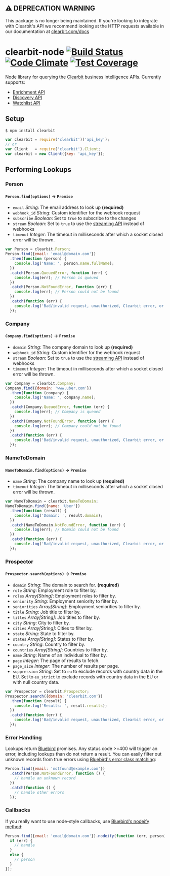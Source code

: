 ## ⚠️ DEPRECATION WARNING

This package is no longer being maintained. If you're looking to integrate with Clearbit's API we recommend looking at the HTTP requests available in our documentation at [clearbit.com/docs](https://clearbit.com/docs)

clearbit-node [![Build Status](https://travis-ci.org/clearbit/clearbit-node.svg?branch=master)](https://travis-ci.org/clearbit/clearbit-node) [![Code Climate](https://codeclimate.com/github/clearbit/clearbit-node/badges/gpa.svg)](https://codeclimate.com/github/clearbit/clearbit-node) [![Test Coverage](https://codeclimate.com/github/clearbit/clearbit-node/badges/coverage.svg)](https://codeclimate.com/github/clearbit/clearbit-node)
=============

Node library for querying the [Clearbit](https://clearbit.com) business intelligence APIs. Currently supports:

* [Enrichment API](https://clearbit.com/docs#enrichment-api)
* [Discovery API](https://clearbit.com/docs#discovery-api)
* [Watchlist API](https://clearbit.com/docs#watchlist-api)

## Setup
```bash
$ npm install clearbit
```
```js
var clearbit = require('clearbit')('api_key');
// or
var Client   = require('clearbit').Client;
var clearbit = new Client({key: 'api_key'});
```

## Performing Lookups

### Person

#### `Person.find(options)` -> `Promise`
  * `email` *String*: The email address to look up **(required)**
  * `webhook_id` *String*: Custom identifier for the webhook request
  * `subscribe` *Boolean*: Set to `true` to subscribe to the changes
  * `stream` *Boolean*: Set to `true` to use the [streaming API](https://clearbit.com/docs?shell#streaming) instead of webhooks
  * `timeout` *Integer*: The timeout in milliseconds after which a socket closed error will be thrown.

```js
var Person = clearbit.Person;
Person.find({email: 'email@domain.com'})
  .then(function (person) {
    console.log('Name: ', person.name.fullName);
  })
  .catch(Person.QueuedError, function (err) {
    console.log(err); // Person is queued
  })
  .catch(Person.NotFoundError, function (err) {
    console.log(err); // Person could not be found
  })
  .catch(function (err) {
    console.log('Bad/invalid request, unauthorized, Clearbit error, or failed request');
  });
```

### Company

#### `Company.find(options)` -> `Promise`
  * `domain` *String*: The company domain to look up **(required)**
  * `webhook_id` *String*: Custom identifier for the webhook request
  * `stream` *Boolean*: Set to `true` to use the [streaming API](https://clearbit.com/docs?shell#streaming) instead of webhooks
  * `timeout` *Integer*: The timeout in milliseconds after which a socket closed error will be thrown.

```js
var Company = clearbit.Company;
Company.find({domain: 'www.uber.com'})
  .then(function (company) {
    console.log('Name: ', company.name);
  })
  .catch(Company.QueuedError, function (err) {
    console.log(err); // Company is queued
  })
  .catch(Company.NotFoundError, function (err) {
    console.log(err); // Company could not be found
  })
  .catch(function (err) {
    console.log('Bad/invalid request, unauthorized, Clearbit error, or failed request');
  });
```

### NameToDomain

#### `NameToDomain.find(options)` -> `Promise`
  * `name` *String*: The company name to look up **(required)**
  * `timeout` *Integer*: The timeout in milliseconds after which a socket closed error will be thrown.

```js
var NameToDomain = clearbit.NameToDomain;
NameToDomain.find({name: 'Uber'})
  .then(function (result) {
    console.log('Domain: ', result.domain);
  })
  .catch(NameToDomain.NotFoundError, function (err) {
    console.log(err); // Domain could not be found
  })
  .catch(function (err) {
    console.log('Bad/invalid request, unauthorized, Clearbit error, or failed request');
  });
```

### Prospector

#### `Prospector.search(options)` -> `Promise`
  * `domain` *String*: The domain to search for. **(required)**
  * `role` *String*: Employment role to filter by.
  * `roles` *Array[String]*: Employment roles to filter by.
  * `seniority` *String*: Employment seniority to filter by.
  * `seniorities` *Array[String]*: Employment seniorities to filter by.
  * `title` *String*: Job title to filter by.
  * `titles` *Array[String]*: Job titles to filter by.
  * `city` *String*: City to filter by.
  * `cities` *Array[String]*: Cities to filter by.
  * `state` *String*: State to filter by.
  * `states` *Array[String]*: States to filter by.
  * `country` *String*: Country to filter by.
  * `countries` *Array[String]*: Countries to filter by.
  * `name` *String*: Name of an individual to filter by.
  * `page` *Integer*: The page of results to fetch.
  * `page_size` *Integer*: The number of results per page.
  * `suppression` *String*: Set to `eu` to exclude records with country data in the EU. Set to `eu_strict` to exclude records with country data in the EU or with null country data.

```js
var Prospector = clearbit.Prospector;
Prospector.search({domain: 'clearbit.com'})
  .then(function (result) {
    console.log('Results: ', result.results);
  })
  .catch(function (err) {
    console.log('Bad/invalid request, unauthorized, Clearbit error, or failed request');
  });
```

### Error Handling
Lookups return [Bluebird](https://github.com/petkaantonov/bluebird) promises. Any status code >=400 will trigger an error, including lookups than do not return a result. You can easily filter out unknown records from true errors using [Bluebird's error class matching](https://github.com/petkaantonov/bluebird/blob/master/API.md#catchfunction-errorclassfunction-predicate-function-handler---promise):

```js
Person.find({email: 'notfound@example.com'})
  .catch(Person.NotFoundError, function () {
    // handle an unknown record
  })
  .catch(function () {
    // handle other errors
  });
```

### Callbacks
If you really want to use node-style callbacks, use [Bluebird's nodeify method](https://github.com/petkaantonov/bluebird/blob/master/API.md#nodeifyfunction-callback--object-options---promise):

```js
Person.find({email: 'email@domain.com'}).nodeify(function (err, person) {
  if (err) {
    // handle
  }
  else {
    // person
  }
});
```
